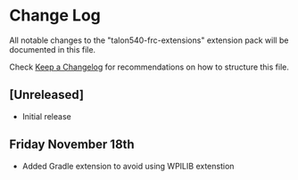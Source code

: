# Change Log

All notable changes to the "talon540-frc-extensions" extension pack will be documented in this file.

Check [Keep a Changelog](http://keepachangelog.com/) for recommendations on how to structure this file.

## [Unreleased]

- Initial release

## Friday November 18th
- Added Gradle extension to avoid using WPILIB extenstion
